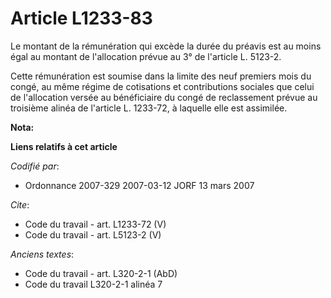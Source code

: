 # Article L1233-83

Le montant de la rémunération qui excède la durée du préavis est au moins égal au montant de l'allocation prévue au 3° de
l'article L. 5123-2. 

Cette rémunération est soumise dans la limite des neuf premiers mois du congé, au même régime de cotisations et contributions
sociales que celui de l'allocation versée au bénéficiaire du congé de reclassement prévue au troisième alinéa de l'article L.
1233-72, à laquelle elle est assimilée.

**Nota:**



**Liens relatifs à cet article**

_Codifié par_:

  - Ordonnance 2007-329 2007-03-12 JORF 13 mars 2007

_Cite_:

  - Code du travail - art. L1233-72 (V)
  - Code du travail - art. L5123-2 (V)

_Anciens textes_:

  - Code du travail - art. L320-2-1 (AbD)
  - Code du travail L320-2-1 alinéa 7
